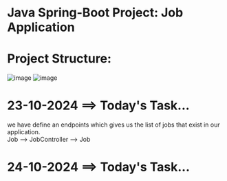 # Java Spring-Boot Project: Job Application

# Project Structure:
![image](https://github.com/user-attachments/assets/7a9a148b-ebba-4a36-9538-c1df0424d000)
![image](https://github.com/user-attachments/assets/cbe0d895-5e8f-4673-a839-4a4b4a6d2caa)


# 23-10-2024 ==> Today's Task...

we have define an endpoints which gives us the list of jobs that exist in our application.  
Job --> JobController --> Job


# 24-10-2024 ==> Today's Task...

